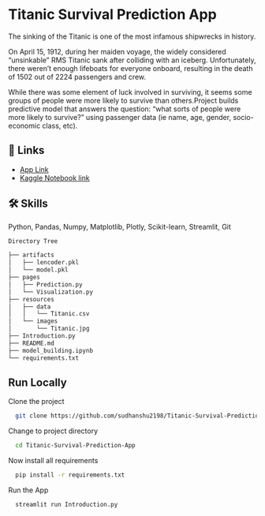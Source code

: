
# Titanic Survival Prediction App

The sinking of the Titanic is one of the most infamous shipwrecks in history.

On April 15, 1912, during her maiden voyage, the widely considered “unsinkable” RMS Titanic sank after colliding with an iceberg. Unfortunately, there weren’t enough lifeboats for everyone onboard, resulting in the death of 1502 out of 2224 passengers and crew.

While there was some element of luck involved in surviving, it seems some groups of people were more likely to survive than others.Project builds predictive model that answers the question: “what sorts of people were more likely to survive?” using passenger data (ie name, age, gender, socio-economic class, etc).


## 🔗 Links

 - [App Link](https://sudhanshu2198-titanic-survival-prediction-a-introduction-vigidy.streamlit.app/)
 - [Kaggle Notebook link](https://www.kaggle.com/code/sudhanshu2198/end-to-end-titanic-survival-prediction-app?scriptVersionId=120569132)


## 🛠 Skills
Python, Pandas, Numpy, Matplotlib, Plotly, Scikit-learn, Streamlit, Git

```bash
Directory Tree

├── artifacts
│   ├── lencoder.pkl
│   └── model.pkl 
├── pages
│   ├── Prediction.py
│   └── Visualization.py
├── resources
│   ├── data
│   │   └── Titanic.csv
│   └── images
│       └── Titanic.jpg
├── Introduction.py
├── README.md
├── model_building.ipynb
└── requirements.txt
```

## Run Locally

Clone the project

```bash
  git clone https://github.com/sudhanshu2198/Titanic-Survival-Prediction-App
```

Change to project directory

```bash
  cd Titanic-Survival-Prediction-App
```
Now install all requirements

```bash
  pip install -r requirements.txt

```

Run the App

```bash
  streamlit run Introduction.py
```


